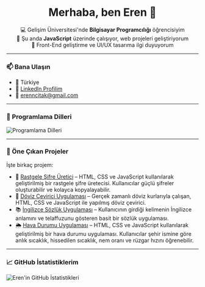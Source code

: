 <h1 align="center">Merhaba, ben Eren 👋</h1>

<p align="center">
  💻 Gelişim Üniversitesi'nde <strong>Bilgisayar Programcılığı</strong> öğrencisiyim<br>
  🔭 Şu anda <strong>JavaScript</strong> üzerinde çalışıyor, web projeleri geliştiriyorum<br>
  🌱 Front-End geliştirme ve UI/UX tasarıma ilgi duyuyorum<br>
</p>

---

### 📫 Bana Ulaşın

- 📍 Türkiye
- 🔗 [LinkedIn Profilim](https://www.linkedin.com/in/erencitak/)
- 📧 erenncitak@gmail.com <!-- Bu kısmı kaldırabilir ya da gerçek mailinle değiştirebilirsin -->

---

### 🧰 Programlama Dilleri
<img src="https://skillicons.dev/icons?i=html,css,js,bootstrap,github,vscode,cpp,mysql,java,php,cs" alt="Programlama Dilleri" />

---

### 📂 Öne Çıkan Projeler

İşte birkaç projem:

- 🔐 [Rastgele Şifre Üretici](https://github.com/Erenncitak/random-password-generator) – HTML, CSS ve JavaScript kullanılarak geliştirilmiş bir rastgele şifre üretecisi. Kullanıcılar güçlü şifreler oluşturabilir ve kolayca kopyalayabilir.
- 💱 [Döviz Çevirici Uygulaması](https://github.com/Erenncitak/Currency-Converter-App) – Gerçek zamanlı döviz kurlarıyla çalışan, HTML, CSS ve JavaScript ile yapılmış döviz çevirici.
- 📚 [İngilizce Sözlük Uygulaması](https://github.com/Erenncitak/English-to-English-Dictionary-App) – Kullanıcının girdiği kelimenin İngilizce anlamını ve telaffuzunu gösteren basit bir sözlük uygulaması.
- 🌦️ [Hava Durumu Uygulaması](https://github.com/Erenncitak/Weather-App) – HTML, CSS ve JavaScript kullanılarak geliştirilmiş bir hava durumu uygulaması. Kullanıcılar şehir ismine göre anlık sıcaklık, hissedilen sıcaklık, nem oranı ve rüzgar hızını öğrenebilir.
---

### 📈 GitHub İstatistiklerim

![Eren'in GitHub İstatistikleri](https://github-readme-stats.vercel.app/api?username=erenncitak&show_icons=true&theme=tokyonight)
